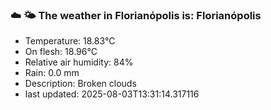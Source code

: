 ### ☁️ 🌤️  The weather in Florianópolis is: Florianópolis

- Temperature: 18.83°C
- On flesh: 18.96°C
- Relative air humidity: 84%
- Rain: 0.0 mm
- Description: Broken clouds
- last updated: 2025-08-03T13:31:14.317116
